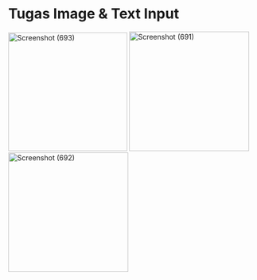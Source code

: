 # Tugas Image & Text Input

<img width="239" alt="Screenshot (693)" src="https://user-images.githubusercontent.com/116758794/198812994-42987f4b-1b3b-4a69-b0d2-5ee637688316.png">

<img width="241" alt="Screenshot (691)" src="https://user-images.githubusercontent.com/116758794/198812999-e9fb0005-c016-4313-8598-ec50bb8a376d.png">

<img width="241" alt="Screenshot (692)" src="https://user-images.githubusercontent.com/116758794/198813011-a1db1621-f3cb-4eff-b1ad-af7765481068.png">
